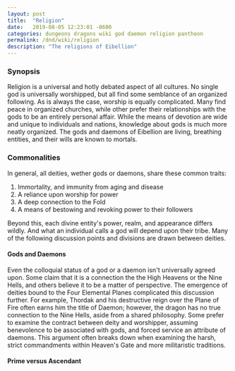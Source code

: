 ```yaml
---
layout: post
title:  "Religion"
date:   2019-08-05 12:23:01 -0600
categories: dungeons dragons wiki god daemon religion pantheon
permalink: /dnd/wiki/religion
description: "The religions of Eibellion"
---
```


### Synopsis

Religion is a universal and hotly debated aspect of all cultures.
No single god is universally worshipped, but all find some semblance of an organized following.
As is always the case, worship is equally complicated.
Many find peace in organized churches, while other prefer their relationships with the gods to be an entirely personal affair.
While the means of devotion are wide and unique to individuals and nations, knowledge about gods is much more neatly organized.
The gods and daemons of Eibellion are living, breathing entities, and their wills are known to mortals.

### Commonalities

In general, all deities, wether gods or daemons, share these common traits:

1.  Immortality, and immunity from aging and disease
2.  A reliance upon worship for power
3.  A deep connection to the Fold
4.  A means of bestowing and revoking power to their followers

Beyond this, each divine entity's power, realm, and appearance differs wildly.
And what an individual calls a god will depend upon their tribe.
Many of the following discussion points and divisions are drawn between deities.

#### Gods and Daemons

Even the colloquial status of a god or a daemon isn't universally agreed upon.
Some claim that it is a connection the the High Heavens or the Nine Hells, and others believe it to be a matter of perspective.
The emergence of deities bound to the Four Elemental Planes complicated this discussion further.
For example, Thordak and his destructive reign over the Plane of Fire often earns him the title of Daemon;
however, the dragon has no true connection to the Nine Hells, aside from a shared philosophy.
Some prefer to examine the contract between deity and worshipper, assuming benevolence to be associated with gods, and forced service an attribute of daemons.
This argument often breaks down when examining the harsh, strict commandments within Heaven's Gate and more militaristic traditions.

#### Prime versus Ascendant
